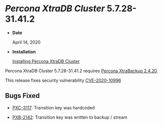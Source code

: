# *Percona XtraDB Cluster* 5.7.28-31.41.2


* **Date**

    April 14, 2020



* **Installation**

    [Installing Percona XtraDB Cluster](https://www.percona.com/doc/percona-xtradb-cluster/5.7/install/index.html)


Percona XtraDB Cluster 5.7.28-31.41.2 requires [Percona XtraBackup 2.4.20](https://www.percona.com/doc/percona-xtrabackup/2.4/release-notes/2.4/2.4.20.html).

This release fixes security vulnerability [CVE-2020-10996](https://cve.mitre.org/cgi-bin/cvename.cgi?name=CVE-2020-10996)

## Bugs Fixed


* [PXC-3117](https://jira.percona.com/browse/PXC-3117): Transition key was hardcoded


* [PXB-2142](https://jira.percona.com/browse/PXB-2142): Transition key was written to backup / stream
